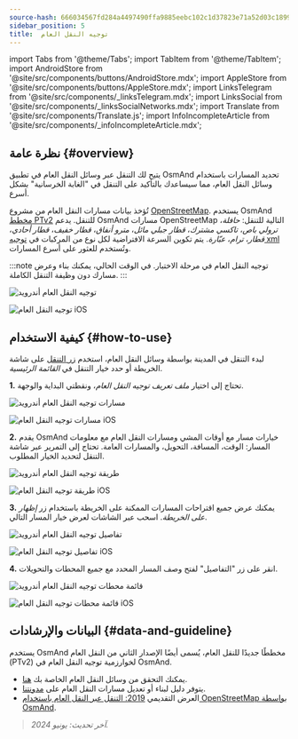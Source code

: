 ```yaml
---
source-hash: 666034567fd284a4497490ffa9885eebc102c1d37823e71a52d03c189944eb25
sidebar_position: 5
title:  توجيه النقل العام
---
```

import Tabs from '@theme/Tabs';
import TabItem from '@theme/TabItem';
import AndroidStore from '@site/src/components/buttons/AndroidStore.mdx';
import AppleStore from '@site/src/components/buttons/AppleStore.mdx';
import LinksTelegram from '@site/src/components/_linksTelegram.mdx';
import LinksSocial from '@site/src/components/_linksSocialNetworks.mdx';
import Translate from '@site/src/components/Translate.js';
import InfoIncompleteArticle from '@site/src/components/_infoIncompleteArticle.mdx';




## نظرة عامة {#overview}

يتيح لك التنقل عبر وسائل النقل العام في تطبيق OsmAnd تحديد المسارات باستخدام وسائل النقل العام، مما سيساعدك بالتأكيد على التنقل في "الغابة الخرسانية" بشكل أسرع.

تُؤخذ بيانات مسارات النقل العام من مشروع [OpenStreetMap](http://openstreetmap.org/). يستخدم OsmAnd [مخطط PTv2](https://wiki.openstreetmap.org/wiki/Public_transport) للتنقل. يدعم OsmAnd مسارات OpenStreetMap التالية للتنقل: *حافلة*، *ترولي باص*، *تاكسي مشترك*، *قطار جبلي مائل*، *مترو أنفاق*، *قطار خفيف*، *قطار أحادي*، *قطار*، *ترام*، *عبّارة*. يتم تكوين السرعة الافتراضية لكل نوع من المركبات في [توجيه xml](../../../technical/build-osmand/routing.md) وتُستخدم للعثور على أسرع المسارات.

:::note
توجيه النقل العام في مرحلة الاختبار. في الوقت الحالي، يمكنك بناء وعرض مسارك دون وظيفة التنقل الكاملة.
:::

<Tabs groupId="operating-systems" queryString="current-os">

<TabItem value="android" label="أندرويد">

![توجيه النقل العام أندرويد](@site/static/img/navigation/public/navigation_android.png)  

</TabItem>

<TabItem value="ios" label="iOS">  

![توجيه النقل العام iOS](@site/static/img/navigation/public/navigation_ios.png)

</TabItem>

</Tabs>


## كيفية الاستخدام {#how-to-use}

لبدء التنقل في المدينة بواسطة وسائل النقل العام، استخدم [زر التنقل](../../widgets/map-buttons.md#directions) على شاشة الخريطة أو حدد خيار التنقل في *القائمة الرئيسية*.  

**1.** تحتاج إلى اختيار *ملف تعريف توجيه النقل العام*، ونقطتي البداية والوجهة.  

<Tabs groupId="operating-systems" queryString="current-os">

<TabItem value="android" label="أندرويد">

![مسارات توجيه النقل العام أندرويد](@site/static/img/navigation/public/navigation_public_android.png)

</TabItem>

<TabItem value="ios" label="iOS">  

![مسارات توجيه النقل العام iOS](@site/static/img/navigation/public/navigation_public_ios.png)

</TabItem>

</Tabs>

**2.** يقدم OsmAnd خيارات مسار مع أوقات المشي ومسارات النقل العام مع معلومات المسار: الوقت، المسافة، التحويل، والمسارات العامة. تحتاج إلى التمرير عبر شاشة التنقل لتحديد الخيار المطلوب.  

<Tabs groupId="operating-systems" queryString="current-os">

<TabItem value="android" label="أندرويد">

![طريقة توجيه النقل العام أندرويد](@site/static/img/navigation/public/navigation_way_android.png)

</TabItem>

<TabItem value="ios" label="iOS">  

![طريقة توجيه النقل العام iOS](@site/static/img/navigation/public/navigation_way_ios.png)

</TabItem>

</Tabs>

**3.** يمكنك عرض جميع اقتراحات المسارات الممكنة على الخريطة باستخدام زر *إظهار على الخريطة*. اسحب عبر الشاشات لعرض خيار المسار التالي.

<Tabs groupId="operating-systems" queryString="current-os">

<TabItem value="android" label="أندرويد">

![تفاصيل توجيه النقل العام أندرويد](@site/static/img/navigation/public/navigation_details_android.png)

</TabItem>

<TabItem value="ios" label="iOS">  

![تفاصيل توجيه النقل العام iOS](@site/static/img/navigation/public/navigation_details_ios.png)

</TabItem>

</Tabs>


**4.** انقر على زر "التفاصيل" لفتح وصف المسار المحدد مع جميع المحطات والتحويلات.  

<Tabs groupId="operating-systems" queryString="current-os">

<TabItem value="android" label="أندرويد">

![قائمة محطات توجيه النقل العام أندرويد](@site/static/img/navigation/public/navigation_stops_list_android.png)

</TabItem>

<TabItem value="ios" label="iOS">  

![قائمة محطات توجيه النقل العام iOS](@site/static/img/navigation/public/navigation_stops_list_ios.png)

</TabItem>

</Tabs>


## البيانات والإرشادات {#data-and-guideline}

يستخدم OsmAnd مخططًا جديدًا للنقل العام، يُسمى أيضًا الإصدار الثاني من النقل العام (PTv2) لخوارزمية توجيه النقل العام في OsmAnd.

- يمكنك التحقق من وسائل النقل العام الخاصة بك [هنا](http://tools.geofabrik.de/osmi/).
- يتوفر دليل لبناء أو تعديل مسارات النقل العام على [مدونتنا](https://osmand.net/blog/guideline-pt).
- العرض التقديمي [2019: التنقل عبر النقل العام باستخدام OpenStreetMap بواسطة OsmAnd](https://www.youtube.com/watch?v=SPab09kaWPc&ab_channel=StateoftheMap).

> *آخر تحديث: يونيو 2024.*